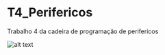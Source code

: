 # T4_Perifericos
Trabalho 4 da cadeira de programação de perifericos

![alt text](https://raw.githubusercontent.com//RodrigoLorenzzonBasso/T4_Perifericos/tree/master/Renan/Renan.jpg)
